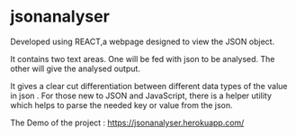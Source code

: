 # jsonanalyser
Developed using REACT,a webpage designed to view the JSON object.

It contains two text areas.
  One will be fed with json to be analysed.
  The other will give the analysed output. 

It gives a clear cut differentiation between different data types of the value in json .
For those new to JSON and JavaScript, there is a helper utility which helps to parse the needed key or value from the json.

The Demo of the project :
https://jsonanalyser.herokuapp.com/







